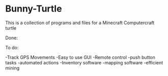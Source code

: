 # Bunny-Turtle
This is a collection of programs and files for a Minecraft Computercraft turtle

Done:

To do:

-Track GPS Movements
-Easy to use GUI
-Remote control
-push button tasks
-automated actions
-Inventory software
-mapping software
-efficient mining
